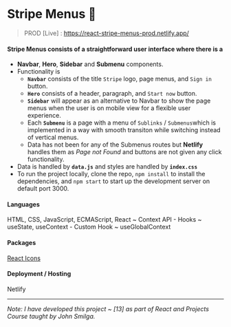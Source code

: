 # Stripe Menus 🎹

> PROD [Live] : https://react-stripe-menus-prod.netlify.app/

#### Stripe Menus consists of a straightforward user interface where there is a

- **Navbar**, **Hero**, **Sidebar** and **Submenu** components.
- Functionality is 
  - **`Navbar`**  consists of the title `Stripe`  logo, page menus, and `Sign in` button.
  - **`Hero`** consists of a header, paragraph, and `Start now`  button.
  - **`Sidebar`** will appear as an alternative to Navbar to show the page menus when the user is on mobile view for a flexible user experience.
  - Each **`Submenu`** is a page with a menu of `Sublinks` / `Submenus`which is implemented in a way with smooth transiton while switching instead of vertical menus.
  - Data has not been for any of the Submenus routes but **Netlify** handles them as *Page not Found* and buttons are not given any click functionality.
- Data is handled by **`data.js`** and styles are handled by **`index.css`**
- To run the project locally, clone the repo, `npm install` to install the dependencies, and `npm start` to start up the development server on default port 3000.

#### Languages
HTML, CSS, JavaScript, ECMAScript, React ~ Context API - Hooks ~ useState, useContext - Custom Hook ~ useGlobalContext

#### Packages
[React Icons](https://www.npmjs.com/package/react-icons)

#### Deployment / Hosting
Netlify

---

*Note: I have developed this project ~ [13] as part of React and Projects Course taught by John Smilga.*
